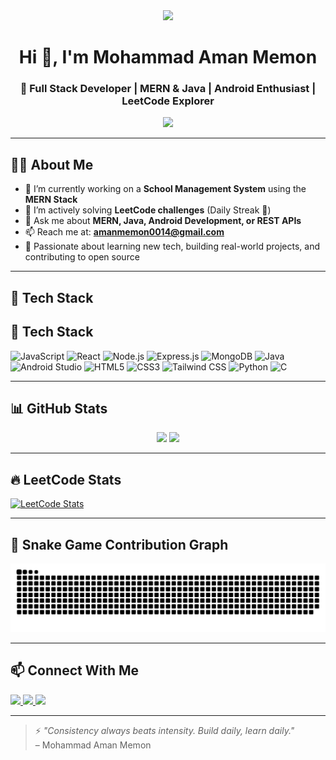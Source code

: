 <div align="center">
  <img height="150" src="https://media.giphy.com/media/M9gbBd9nbDrOTu1Mqx/giphy.gif" />
</div>

<h1 align="center">Hi 👋, I'm Mohammad Aman Memon</h1>
<h3 align="center">🚀 Full Stack Developer | MERN & Java | Android Enthusiast | LeetCode Explorer</h3>

<div align="center">
  <img src="https://profile-counter.glitch.me/Memon-Mohammad-Aman/count.svg?" />
</div>

---

## 🧑‍💻 About Me

- 🔭 I’m currently working on a **School Management System** using the **MERN Stack**  
- 🌱 I’m actively solving **LeetCode challenges** (Daily Streak 💯)  
- 💬 Ask me about **MERN, Java, Android Development, or REST APIs**  
- 📫 Reach me at: **amanmemon0014@gmail.com**  
- 🎯 Passionate about learning new tech, building real-world projects, and contributing to open source

---

## 🚀 Tech Stack
## 🚀 Tech Stack

![JavaScript](https://img.shields.io/badge/-JavaScript-black?style=flat-square&logo=javascript)
![React](https://img.shields.io/badge/-React-blue?style=flat-square&logo=react)
![Node.js](https://img.shields.io/badge/-Node.js-green?style=flat-square&logo=node.js)
![Express.js](https://img.shields.io/badge/-Express.js-grey?style=flat-square&logo=express)
![MongoDB](https://img.shields.io/badge/-MongoDB-black?style=flat-square&logo=mongodb)
![Java](https://img.shields.io/badge/-Java-red?style=flat-square&logo=java)
![Android Studio](https://img.shields.io/badge/-Android_Studio-green?style=flat-square&logo=android-studio)
![HTML5](https://img.shields.io/badge/-HTML5-orange?style=flat-square&logo=html5)
![CSS3](https://img.shields.io/badge/-CSS3-blue?style=flat-square&logo=css3)
![Tailwind CSS](https://img.shields.io/badge/-Tailwind_CSS-06B6D4?style=flat-square&logo=tailwind-css)
![Python](https://img.shields.io/badge/-Python-black?style=flat-square&logo=python)
![C](https://img.shields.io/badge/-C-00599C?style=flat-square&logo=c)


---

## 📊 GitHub Stats

<div align="center">
  <img src="https://github-readme-stats.vercel.app/api?username=Memon-Mohammad-Aman&show_icons=true&theme=tokyonight&hide_border=true" height="150" />
  <img src="https://github-readme-stats.vercel.app/api/top-langs/?username=Memon-Mohammad-Aman&layout=compact&theme=tokyonight&hide_border=true" height="150" />
</div>

---

## 🔥 LeetCode Stats

[![LeetCode Stats](https://leetcard.jacoblin.cool/Memon-Mohammad-Aman?theme=dark&font=Baloo&ext=contest)](https://leetcode.com/Memon-Mohammad-Aman)

---

## 🐍 Snake Game Contribution Graph

![snake gif](https://github.com/Memon-Mohammad-Aman/Memon-Mohammad-Aman/blob/output/github-snake-dark.svg)

---

## 📫 Connect With Me

<div align="left">
  <a href="mailto:amanmemon0014@gmail.com">
    <img src="https://img.shields.io/badge/Gmail-D14836?style=for-the-badge&logo=gmail&logoColor=white" />
  </a>
  <a href="https://www.linkedin.com/in/memon-mohammad-aman" target="_blank">
    <img src="https://img.shields.io/badge/LinkedIn-blue?style=for-the-badge&logo=linkedin&logoColor=white" />
  </a>
  <a href="https://leetcode.com/Memon-Mohammad-Aman/" target="_blank">
    <img src="https://img.shields.io/badge/LeetCode-FFA116?style=for-the-badge&logo=LeetCode&logoColor=black" />
  </a>
</div>

---

> ⚡ *"Consistency always beats intensity. Build daily, learn daily."*  
> – Mohammad Aman Memon


